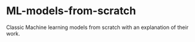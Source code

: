 # ML-models-from-scratch
Classic Machine learning models from scratch with an explanation of their work.
